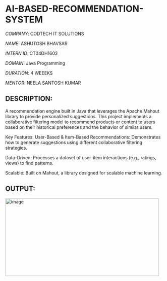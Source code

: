 # AI-BASED-RECOMMENDATION-SYSTEM

*COMPANY*: CODTECH IT SOLUTIONS

*NAME*: ASHUTOSH BHAVSAR

*INTERN ID*: CT04DH1602

*DOMAIN*: Java Programming

*DURATION*: 4 WEEEKS

*MENTOR*: NEELA SANTOSH KUMAR

## DESCRIPTION:

A recommendation engine built in Java that leverages the Apache Mahout library to provide personalized suggestions. This project implements a collaborative filtering model to recommend products or content to users based on their historical preferences and the behavior of similar users.

Key Features:
User-Based & Item-Based Recommendations: Demonstrates how to generate suggestions using different collaborative filtering strategies.

Data-Driven: Processes a dataset of user-item interactions (e.g., ratings, views) to find patterns.

Scalable: Built on Mahout, a library designed for scalable machine learning.

## OUTPUT:

<img width="487" height="245" alt="image" src="https://github.com/user-attachments/assets/54c153d9-9cb1-41af-b4df-f7d2b3a36136" />

